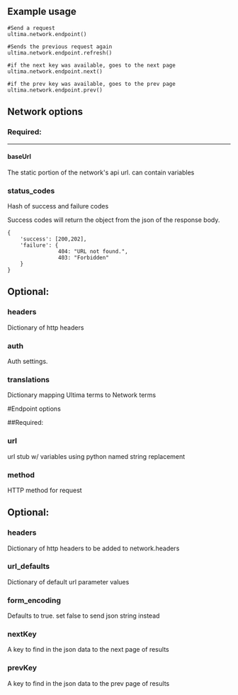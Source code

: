 ## Example usage

	#Send a request
    ultima.network.endpoint()

	#Sends the previous request again
    ultima.network.endpoint.refresh()

	#if the next key was available, goes to the next page
    ultima.network.endpoint.next()

	#if the prev key was available, goes to the prev page
    ultima.network.endpoint.prev()

## Network options

### Required:
-------
#### baseUrl
The static portion of the network's api url.
can contain variables

### status_codes

Hash of success and failure codes

Success codes will return the object from the json of the response body.

    {
        'success': [200,202],
        'failure': {
                    404: "URL not found.",
                    403: "Forbidden"
        }
    }

## Optional:

### headers
Dictionary of http headers

### auth
Auth settings.

### translations
Dictionary mapping Ultima terms to Network terms

#Endpoint options

##Required:

### url
url stub w/ variables using python named string replacement

### method
HTTP method for request

## Optional:

### headers
Dictionary of http headers to be added to network.headers

### url_defaults
Dictionary of default url parameter values

### form_encoding
Defaults to true.  set false to send json string instead

### nextKey
A key to find in the json data to the next page of results

### prevKey
A key to find in the json data to the prev page of results
